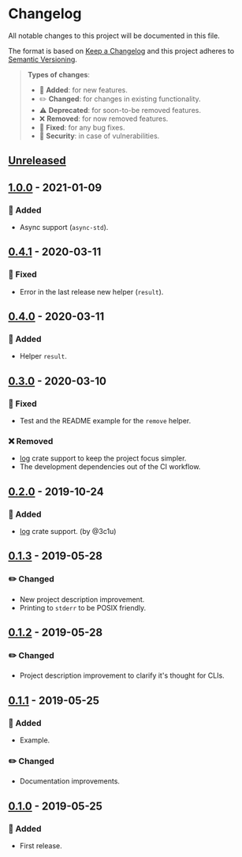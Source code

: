 # Changelog

All notable changes to this project will be documented in this file.

The format is based on [Keep a Changelog](http://keepachangelog.com/en/1.0.0/)
and this project adheres to [Semantic Versioning](http://semver.org/spec/v2.0.0.html).

> **Types of changes**:
>
> - 🎉 **Added**: for new features.
> - ✏️ **Changed**: for changes in existing functionality.
> - ⚠️ **Deprecated**: for soon-to-be removed features.
> - ❌ **Removed**: for now removed features.
> - 🐛 **Fixed**: for any bug fixes.
> - 👾 **Security**: in case of vulnerabilities.

## [Unreleased]

## [1.0.0] - 2021-01-09

### 🎉 Added

- Async support (`async-std`).

## [0.4.1] - 2020-03-11

### 🐛 Fixed

- Error in the last release new helper (`result`).

## [0.4.0] - 2020-03-11

### 🎉 Added

- Helper `result`.

## [0.3.0] - 2020-03-10

### 🐛 Fixed

- Test and the README example for the `remove` helper.

### ❌ Removed

- [log](https://github.com/rust-lang-nursery/log) crate support to keep the project focus simpler.
- The development dependencies out of the CI workflow.

## [0.2.0] - 2019-10-24

### 🎉 Added

- [log](https://github.com/rust-lang-nursery/log) crate support. (by @3c1u)

## [0.1.3] - 2019-05-28

### ✏️ Changed

- New project description improvement.
- Printing to `stderr` to be POSIX friendly.

## [0.1.2] - 2019-05-28

### ✏️ Changed

- Project description improvement to clarify it's thought for CLIs.

## [0.1.1] - 2019-05-25

### 🎉 Added

- Example.

### ✏️ Changed

- Documentation improvements.

## [0.1.0] - 2019-05-25

### 🎉 Added

- First release.

[unreleased]: https://github.com/jesusprubio/leg/compare/v1.0.0...HEAD
[1.0.0]: https://github.com/jesusprubio/leg/compare/v0.4.1...v1.0.0
[0.4.1]: https://github.com/jesusprubio/leg/compare/v0.4.0...v0.4.1
[0.4.0]: https://github.com/jesusprubio/leg/compare/v0.3.0...v0.4.0
[0.3.0]: https://github.com/jesusprubio/leg/compare/v0.2.0...v0.3.0
[0.2.0]: https://github.com/jesusprubio/leg/compare/v0.1.3...v0.2.0
[0.1.3]: https://github.com/jesusprubio/leg/compare/v0.1.2...v0.1.3
[0.1.2]: https://github.com/jesusprubio/leg/compare/v0.1.1...v0.1.2
[0.1.1]: https://github.com/jesusprubio/leg/compare/v0.1.0...v0.1.1
[0.1.0]: https://github.com/jesusprubio/leg/compare/931c49f3fb54e24c44562e6082a915655d18be2e...v0.1.0

